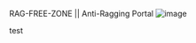 RAG-FREE-ZONE || Anti-Ragging Portal
![image](https://github.com/DEV-BRITI/RAG-FREE-ZONE/assets/115391612/8f0fa8a3-25c1-4218-90cd-0d4d6424b0cc)

test